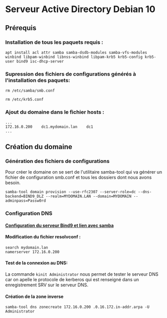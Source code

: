 # Serveur Active Directory Debian 10 

## Prérequis
### Installation de tous les paquets requis :

`apt install acl attr samba samba-dsdb-modules samba-vfs-modules winbind libpam-winbind libnss-winbind libpam-krb5 krb5-config krb5-user bind9 isc-dhcp-server`

### Supression des fichiers de configurations générés à l'installation des paquets:

`rm /etc/samba/smb.conf`

`rm /etc/krb5.conf`

### Ajout du domaine dans le fichier hosts :
```properties
...
172.16.0.200    dc1.mydomain.lan    dc1
...
```

## Création du domaine
### Génération des fichiers de configurations
Pour créer le domaine on se sert de l'utilitaire samba-tool qui va générer un fichier de configuration smb.conf et tous les dossiers dont nous avons besoin.

`samba-tool domain provision --use-rfc2307 --server-role=dc --dns-backend=BIND9_DLZ --realm=MYDOMAIN.LAN --domain=MYDOMAIN --adminpass=Passw0rd`

### Configuration DNS

#### [Configuration du serveur Bind9 et lien avec samba](../BIND9/Installation.md)


#### Modification du fichier resolvconf :
```properties
search mydomain.lan
namerserver 172.16.0.200
```

#### Test de la connexion au DNS:
La commande `kinit Administrator` nous permet de tester le serveur DNS car on apelle le protocole de kerberos qui est renseigné dans un enregistrement SRV sur le serveur DNS.
 
#### Création de la zone inverse
`samba-tool dns zonecreate 172.16.0.200 .0.16.172.in-addr.arpa -U Administrator`